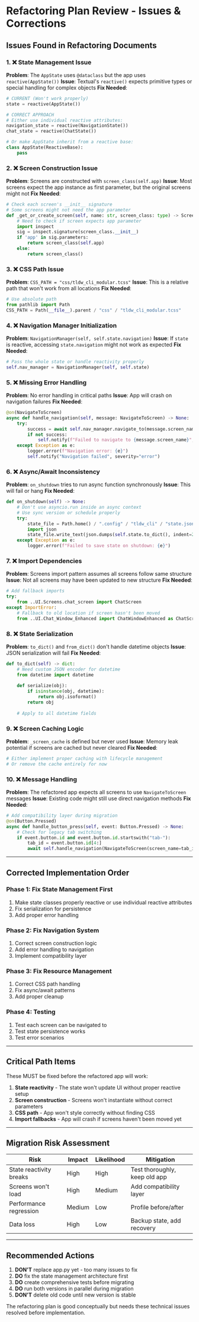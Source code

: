 # Refactoring Plan Review - Issues & Corrections

## Issues Found in Refactoring Documents

### 1. ❌ State Management Issue
**Problem**: The `AppState` uses `@dataclass` but the app uses `reactive(AppState())`
**Issue**: Textual's `reactive()` expects primitive types or special handling for complex objects
**Fix Needed**:
```python
# CURRENT (Won't work properly)
state = reactive(AppState())

# CORRECT APPROACH
# Either use individual reactive attributes:
navigation_state = reactive(NavigationState())
chat_state = reactive(ChatState())

# Or make AppState inherit from a reactive base:
class AppState(ReactiveBase):
    pass
```

### 2. ❌ Screen Construction Issue  
**Problem**: Screens are constructed with `screen_class(self.app)`
**Issue**: Most screens expect the app instance as first parameter, but the original screens might not
**Fix Needed**:
```python
# Check each screen's __init__ signature
# Some screens might not need the app parameter
def _get_or_create_screen(self, name: str, screen_class: type) -> Screen:
    # Need to check if screen expects app parameter
    import inspect
    sig = inspect.signature(screen_class.__init__)
    if 'app' in sig.parameters:
        return screen_class(self.app)
    else:
        return screen_class()
```

### 3. ❌ CSS Path Issue
**Problem**: `CSS_PATH = "css/tldw_cli_modular.tcss"`
**Issue**: This is a relative path that won't work from all locations
**Fix Needed**:
```python
# Use absolute path
from pathlib import Path
CSS_PATH = Path(__file__).parent / "css" / "tldw_cli_modular.tcss"
```

### 4. ❌ Navigation Manager Initialization
**Problem**: `NavigationManager(self, self.state.navigation)`
**Issue**: If `state` is reactive, accessing `state.navigation` might not work as expected
**Fix Needed**:
```python
# Pass the whole state or handle reactivity properly
self.nav_manager = NavigationManager(self, self.state)
```

### 5. ❌ Missing Error Handling
**Problem**: No error handling in critical paths
**Issue**: App will crash on navigation failures
**Fix Needed**:
```python
@on(NavigateToScreen)
async def handle_navigation(self, message: NavigateToScreen) -> None:
    try:
        success = await self.nav_manager.navigate_to(message.screen_name)
        if not success:
            self.notify(f"Failed to navigate to {message.screen_name}", severity="error")
    except Exception as e:
        logger.error(f"Navigation error: {e}")
        self.notify("Navigation failed", severity="error")
```

### 6. ❌ Async/Await Inconsistency
**Problem**: `on_shutdown` tries to run async function synchronously
**Issue**: This will fail or hang
**Fix Needed**:
```python
def on_shutdown(self) -> None:
    # Don't use asyncio.run inside an async context
    # Use sync version or schedule properly
    try:
        state_file = Path.home() / ".config" / "tldw_cli" / "state.json"
        import json
        state_file.write_text(json.dumps(self.state.to_dict(), indent=2))
    except Exception as e:
        logger.error(f"Failed to save state on shutdown: {e}")
```

### 7. ❌ Import Dependencies
**Problem**: Screens import pattern assumes all screens follow same structure
**Issue**: Not all screens may have been updated to new structure
**Fix Needed**:
```python
# Add fallback imports
try:
    from ..UI.Screens.chat_screen import ChatScreen
except ImportError:
    # Fallback to old location if screen hasn't been moved
    from ..UI.Chat_Window_Enhanced import ChatWindowEnhanced as ChatScreen
```

### 8. ❌ State Serialization
**Problem**: `to_dict()` and `from_dict()` don't handle datetime objects
**Issue**: JSON serialization will fail
**Fix Needed**:
```python
def to_dict(self) -> dict:
    # Need custom JSON encoder for datetime
    from datetime import datetime
    
    def serialize(obj):
        if isinstance(obj, datetime):
            return obj.isoformat()
        return obj
    
    # Apply to all datetime fields
```

### 9. ❌ Screen Caching Logic
**Problem**: `_screen_cache` is defined but never used
**Issue**: Memory leak potential if screens are cached but never cleared
**Fix Needed**:
```python
# Either implement proper caching with lifecycle management
# Or remove the cache entirely for now
```

### 10. ❌ Message Handling
**Problem**: The refactored app expects all screens to use `NavigateToScreen` messages
**Issue**: Existing code might still use direct navigation methods
**Fix Needed**:
```python
# Add compatibility layer during migration
@on(Button.Pressed)
async def handle_button_press(self, event: Button.Pressed) -> None:
    # Check for legacy tab switching
    if event.button.id and event.button.id.startswith("tab-"):
        tab_id = event.button.id[4:]
        await self.handle_navigation(NavigateToScreen(screen_name=tab_id))
```

---

## Corrected Implementation Order

### Phase 1: Fix State Management First
1. Make state classes properly reactive or use individual reactive attributes
2. Fix serialization for persistence
3. Add proper error handling

### Phase 2: Fix Navigation System
1. Correct screen construction logic
2. Add error handling to navigation
3. Implement compatibility layer

### Phase 3: Fix Resource Management
1. Correct CSS path handling
2. Fix async/await patterns
3. Add proper cleanup

### Phase 4: Testing
1. Test each screen can be navigated to
2. Test state persistence works
3. Test error scenarios

---

## Critical Path Items

These MUST be fixed before the refactored app will work:

1. **State reactivity** - The state won't update UI without proper reactive setup
2. **Screen construction** - Screens won't instantiate without correct parameters
3. **CSS path** - App won't style correctly without finding CSS
4. **Import fallbacks** - App will crash if screens haven't been moved yet

---

## Migration Risk Assessment

| Risk | Impact | Likelihood | Mitigation |
|------|--------|------------|------------|
| State reactivity breaks | High | High | Test thoroughly, keep old app |
| Screens won't load | High | Medium | Add compatibility layer |
| Performance regression | Medium | Low | Profile before/after |
| Data loss | High | Low | Backup state, add recovery |

---

## Recommended Actions

1. **DON'T** replace app.py yet - too many issues to fix
2. **DO** fix the state management architecture first
3. **DO** create comprehensive tests before migrating
4. **DO** run both versions in parallel during migration
5. **DON'T** delete old code until new version is stable

The refactoring plan is good conceptually but needs these technical issues resolved before implementation.